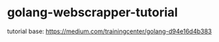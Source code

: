 # golang-webscrapper-tutorial

tutorial base: https://medium.com/trainingcenter/golang-d94e16d4b383
